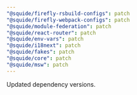```yaml
---
"@squide/firefly-rsbuild-configs": patch
"@squide/firefly-webpack-configs": patch
"@squide/module-federation": patch
"@squide/react-router": patch
"@squide/env-vars": patch
"@squide/i18next": patch
"@squide/fakes": patch
"@squide/core": patch
"@squide/msw": patch
---
```


Updated dependency versions.
